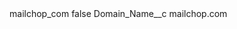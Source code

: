 <?xml version="1.0" encoding="UTF-8"?>
<CustomMetadata xmlns="http://soap.sforce.com/2006/04/metadata" xmlns:xsi="http://www.w3.org/2001/XMLSchema-instance" xmlns:xsd="http://www.w3.org/2001/XMLSchema">
    <label>mailchop_com</label>
    <protected>false</protected>
    <values>
        <field>Domain_Name__c</field>
        <value xsi:type="xsd:string">mailchop.com</value>
    </values>
</CustomMetadata>

